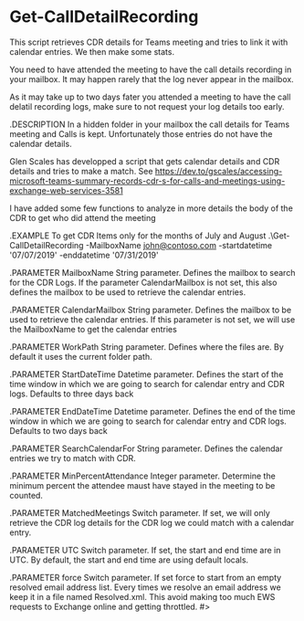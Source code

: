 # Get-CallDetailRecording
This script retrieves CDR details for Teams meeting and tries to link it with calendar entries. We then make some stats.

You need to have attended the meeting to have the call details recording in your mailbox. It may happen rarely that the log never appear in the mailbox.

As it may take up to two days fater you attended a meeting to have the call delatil recording logs, make sure to not request your log details too early.

.DESCRIPTION
  In a hidden folder in your mailbox the call details for Teams meeting and Calls is kept. Unfortunately those entries do not have the calendar details.

  Glen Scales has developped a script that gets calendar details and CDR details and tries to make a match.
  See https://dev.to/gscales/accessing-microsoft-teams-summary-records-cdr-s-for-calls-and-meetings-using-exchange-web-services-3581

  I have added some few functions to analyze in more details the body of the CDR to get who did attend the meeting


  .EXAMPLE
  To get CDR Items only for the months of July and August
  .\Get-CallDetailRecording -MailboxName john@contoso.com -startdatetime '07/07/2019' -enddatetime '07/31/2019'


  .PARAMETER MailboxName
  String parameter. Defines the mailbox to search for the CDR Logs. If the parameter CalendarMailbox is not set, this also defines
  the mailbox to be used to retrieve the calendar entries.

  .PARAMETER CalendarMailbox
  String parameter. Defines the mailbox to be used to retrieve the calendar entries. If this parameter is not set, we will use the
  MailboxName to get the calendar entries

  .PARAMETER WorkPath
  String parameter. Defines where the files are. By default it uses the current folder path.

  .PARAMETER StartDateTime
  Datetime parameter. Defines the start of the time window in which we are going to search for calendar entry and CDR logs.
  Defaults to three days back

  .PARAMETER EndDateTime
  Datetime parameter. Defines the end of the time window in which we are going to search for calendar entry and CDR logs.
  Defaults to two days back

  .PARAMETER SearchCalendarFor
  String parameter. Defines the calendar entries we try to match with CDR.

  .PARAMETER MinPercentAttendance
  Integer parameter. Determine the minimum percent the attendee maust have stayed in the meeting to be counted.

  .PARAMETER MatchedMeetings
  Switch parameter. If set, we will only retrieve the CDR log details for the CDR log we could match with a calendar entry.

  .PARAMETER UTC
  Switch parameter. If set, the start and end time are in UTC. By default, the start and end time are using default locals.

  .PARAMETER force
  Switch parameter. If set force to start from an empty resolved email address list. Every times we resolve an email address
  we keep it in a file named Resolved.xml. This avoid making too much EWS requests to Exchange online and getting throttled.
  #>
